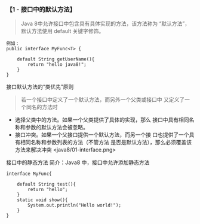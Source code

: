 ### 【1 - 接口中的默认方法】
> Java 8中允许接口中包含具有具体实现的方法，该方法称为 “默认方法”，默认方法使用 default 关键字修饰。

```
例如：
public interface MyFunc<T> {
    
    default String getUserName(){
        return "hello java8!";
    }
}
```

接口默认方法的“类优先”原则
> 若一个接口中定义了一个默认方法，而另外一个父类或接口中 又定义了一个同名的方法时 
- 选择父类中的方法。如果一个父类提供了具体的实现，那么 接口中具有相同名称和参数的默认方法会被忽略。 
- 接口冲突。如果一个父接口提供一个默认方法，而另一个接 口也提供了一个具有相同名称和参数列表的方法（不管方法 是否是默认方法），那么必须覆盖该方法来解决冲突
<java8/01-interface.png>


接口中的静态方法
简介：Java8 中，接口中允许添加静态方法
```
interface MyFunc{

    default String test(){
        return "hello";
    }
    static void show(){
        System.out.println("Hello world!");
    }
}
```
